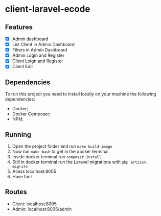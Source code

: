# client-laravel-ecode

## Features

- [x] Admin dashboard
- [x] List Client in Admin Dashboard
- [x] Filters in Admin Dashboard
- [x] Admin Login and Register
- [x] Client Loign and Register
- [x] Client Edit

## Dependencies

To run this project you need to install locally on your machine the following dependencies:

- Docker;
- Docker Composer;
- NPM;

## Running

1. Open the project folder and run `make build-image`
2. Now run `make bash` to get in the docker terminal
3. Inside docker terminal run `composer install`
4. Still in docker terminal run the Laravel migrations with `php artisan migrate`
5. Acess localhost:8005
6. Have fun!

## Routes

- Client: localhost:8005
- Admin: localhost:8005/admin
